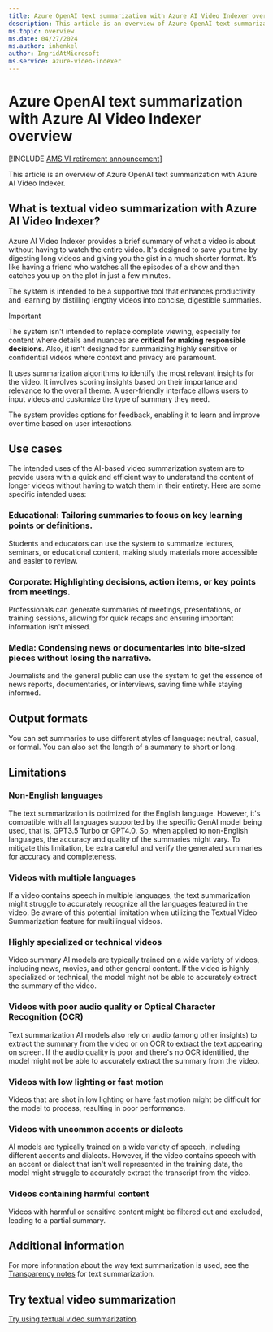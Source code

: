 ```yaml
---
title: Azure OpenAI text summarization with Azure AI Video Indexer overview
description: This article is an overview of Azure OpenAI text summarization with Azure AI Video Indexer. 
ms.topic: overview
ms.date: 04/27/2024
ms.author: inhenkel
author: IngridAtMicrosoft
ms.service: azure-video-indexer
---
```


# Azure OpenAI text summarization with Azure AI Video Indexer overview

[!INCLUDE [AMS VI retirement announcement](./includes/important-ams-retirement-avi-announcement.md)]

This article is an overview of Azure OpenAI text summarization with Azure AI Video Indexer.

## What is textual video summarization with Azure AI Video Indexer? 

Azure AI Video Indexer provides a brief summary of what a video is about without having to watch the entire video. It's designed to save you time by digesting long videos and giving you the gist in a much shorter format. It’s like having a friend who watches all the episodes of a show and then catches you up on the plot in just a few minutes. 

The system is intended to be a supportive tool that enhances productivity and learning by distilling lengthy videos into concise, digestible summaries. 

> [!IMPORTANT]
> The system isn't intended to replace complete viewing, especially for content where details and nuances are **critical for making responsible decisions**. Also, it isn't designed for summarizing highly sensitive or confidential videos where context and privacy are paramount.

It uses summarization algorithms to identify the most relevant insights for the video. It involves scoring insights based on their importance and relevance to the overall theme. A user-friendly interface allows users to input videos and customize the type of summary they need.

The system provides options for feedback, enabling it to learn and improve over time based on user interactions.

## Use cases 

The intended uses of the AI-based video summarization system are to provide users with a quick and efficient way to understand the content of longer videos without having to watch them in their entirety. Here are some specific intended uses:

### **Educational**: Tailoring summaries to focus on key learning points or definitions. 

Students and educators can use the system to summarize lectures, seminars, or educational content, making study materials more accessible and easier to review.

### **Corporate**: Highlighting decisions, action items, or key points from meetings. 

Professionals can generate summaries of meetings, presentations, or training sessions, allowing for quick recaps and ensuring important information isn't missed.

### **Media**: Condensing news or documentaries into bite-sized pieces without losing the narrative. 
 
Journalists and the general public can use the system to get the essence of news reports, documentaries, or interviews, saving time while staying informed. 

## Output formats

You can set summaries to use different styles of language: neutral, casual, or formal. You can also set the length of a summary to short or long.

## Limitations

### Non-English languages
The text summarization is optimized for the English language. However, it's compatible with all languages supported by the specific GenAI model being used, that is, GPT3.5 Turbo or GPT4.0. So, when applied to non-English languages, the accuracy and quality of the summaries might vary. To mitigate this limitation, be extra careful and verify the generated summaries for accuracy and completeness.  

### Videos with multiple languages 
If a video contains speech in multiple languages, the text summarization might struggle to accurately recognize all the languages featured in the video. Be aware of this potential limitation when utilizing the Textual Video Summarization feature for multilingual videos. 

### Highly specialized or technical videos 
Video summary AI models are typically trained on a wide variety of videos, including news, movies, and other general content. If the video is highly specialized or technical, the model might not be able to accurately extract the summary of the video.  

### Videos with poor audio quality or Optical Character Recognition (OCR)
Text summarization AI models also rely on audio (among other insights) to extract the summary from the video or on OCR to extract the text appearing on screen. If the audio quality is poor and there's no OCR identified, the model might not be able to accurately extract the summary from the video.  

### Videos with low lighting or fast motion
Videos that are shot in low lighting or have fast motion might be difficult for the model to process, resulting in poor performance.

### Videos with uncommon accents or dialects
AI models are typically trained on a wide variety of speech, including different accents and dialects. However, if the video contains speech with an accent or dialect that isn't well represented in the training data, the model might struggle to accurately extract the transcript from the video.

### Videos containing harmful content
Videos with harmful or sensitive content might be filtered out and excluded, leading to a partial summary.

## Additional information

For more information about the way text summarization is used, see the [Transparency notes](/legal/azure-video-indexer/transparency-note#text-summarization) for text summarization.

## Try textual video summarization
[Try using textual video summarization](text-summarization-task.md).